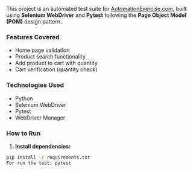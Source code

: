 This project is an automated test suite for [AutomationExercise.com](https://automationexercise.com), built using **Selenium WebDriver** and **Pytest** following the **Page Object Model (POM)** design pattern.
### Features Covered

- Home page validation  
- Product search functionality  
- Add product to cart with quantity  
- Cart verification (quantity check)
### Technologies Used

- Python
- Selenium WebDriver
- Pytest
- WebDriver Manager
### How to Run

1. **Install dependencies:**

```bash
pip install -r requirements.txt
For run the test: pytest

